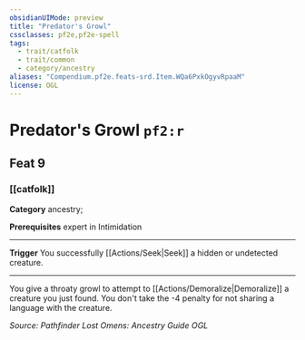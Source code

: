 ```yaml
---
obsidianUIMode: preview
title: "Predator's Growl"
cssclasses: pf2e,pf2e-spell
tags:
  - trait/catfolk
  - trait/common
  - category/ancestry
aliases: "Compendium.pf2e.feats-srd.Item.WQa6PxkOgyvRpaaM"
license: OGL
---
```

# Predator's Growl `pf2:r`
## Feat 9
### [[catfolk]]

**Category** ancestry; 



**Prerequisites** expert in Intimidation
* * *
**Trigger** You successfully [[Actions/Seek|Seek]] a hidden or undetected creature.

* * *

You give a throaty growl to attempt to [[Actions/Demoralize|Demoralize]] a creature you just found. You don't take the -4 penalty for not sharing a language with the creature.

*Source: Pathfinder Lost Omens: Ancestry Guide*
*OGL*